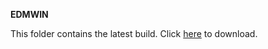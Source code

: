 **EDMWIN**

This folder contains the latest build.  Click [here](https://github.com/surf3s/EDMWIN/blov/main/Windows/edmwin.exe) to download.

